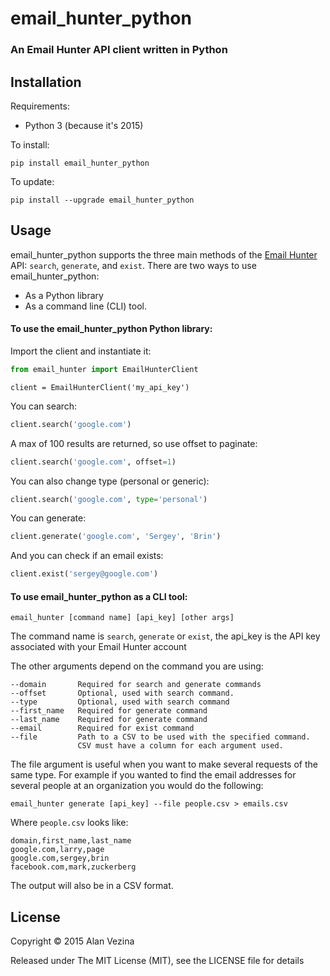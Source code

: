 # email_hunter_python
### An Email Hunter API client written in Python

## Installation
Requirements:

* Python 3 (because it's 2015)


To install:
```
pip install email_hunter_python
```

To update:
```
pip install --upgrade email_hunter_python
```

## Usage

email_hunter_python supports the three main methods of the [Email Hunter](https://emailhunter.co/api/docs) API:
`search`, `generate`, and `exist`. There are two ways to use email_hunter_python:

* As a Python library
* As a command line (CLI) tool.

#### To use the email_hunter_python Python library:

Import the client and instantiate it:
```python
from email_hunter import EmailHunterClient
```
```
client = EmailHunterClient('my_api_key')
```

You can search:
```python
client.search('google.com')
```

A max of 100 results are returned, so use offset to paginate:
```python
client.search('google.com', offset=1)
```

You can also change type (personal or generic):
```python
client.search('google.com', type='personal')
```

You can generate:
```python
client.generate('google.com', 'Sergey', 'Brin')
```

And you can check if an email exists:
```python
client.exist('sergey@google.com')
```

#### To use email_hunter_python as a CLI tool:

```
email_hunter [command name] [api_key] [other args]
```

The command name is `search`, `generate` or `exist`, the api_key is the API key associated with your Email Hunter
account

The other arguments depend on the command you are using:
```
--domain       Required for search and generate commands
--offset       Optional, used with search command.
--type         Optional, used with search command
--first_name   Required for generate command
--last_name    Required for generate command
--email        Required for exist command
--file         Path to a CSV to be used with the specified command.
               CSV must have a column for each argument used.
```

The file argument is useful when you want to make several requests of the same type. For example if you wanted to find
the email addresses for several people at an organization you would do the following:
```
email_hunter generate [api_key] --file people.csv > emails.csv
```
Where `people.csv` looks like:

```
domain,first_name,last_name
google.com,larry,page
google.com,sergey,brin
facebook.com,mark,zuckerberg
```

The output will also be in a CSV format.

## License
Copyright © 2015 Alan Vezina

Released under The MIT License (MIT), see the LICENSE file for details